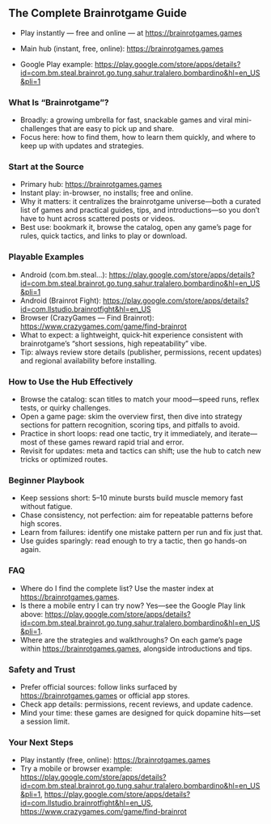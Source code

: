 ## The Complete Brainrotgame Guide

- Play instantly — free and online — at https://brainrotgames.games

- Main hub (instant, free, online): https://brainrotgames.games
- Google Play example: https://play.google.com/store/apps/details?id=com.bm.steal.brainrot.go.tung.sahur.tralalero.bombardino&hl=en_US&pli=1

### What Is “Brainrotgame”?
- Broadly: a growing umbrella for fast, snackable games and viral mini-challenges that are easy to pick up and share.
- Focus here: how to find them, how to learn them quickly, and where to keep up with updates and strategies.

### Start at the Source
- Primary hub: https://brainrotgames.games
- Instant play: in-browser, no installs; free and online.
- Why it matters: it centralizes the brainrotgame universe—both a curated list of games and practical guides, tips, and introductions—so you don’t have to hunt across scattered posts or videos.
- Best use: bookmark it, browse the catalog, open any game’s page for rules, quick tactics, and links to play or download.

### Playable Examples
- Android (com.bm.steal...): https://play.google.com/store/apps/details?id=com.bm.steal.brainrot.go.tung.sahur.tralalero.bombardino&hl=en_US&pli=1
- Android (Brainrot Fight): https://play.google.com/store/apps/details?id=com.llstudio.brainrotfight&hl=en_US
- Browser (CrazyGames — Find Brainrot): https://www.crazygames.com/game/find-brainrot
- What to expect: a lightweight, quick-hit experience consistent with brainrotgame’s “short sessions, high repeatability” vibe.
- Tip: always review store details (publisher, permissions, recent updates) and regional availability before installing.

### How to Use the Hub Effectively
- Browse the catalog: scan titles to match your mood—speed runs, reflex tests, or quirky challenges.
- Open a game page: skim the overview first, then dive into strategy sections for pattern recognition, scoring tips, and pitfalls to avoid.
- Practice in short loops: read one tactic, try it immediately, and iterate—most of these games reward rapid trial and error.
- Revisit for updates: meta and tactics can shift; use the hub to catch new tricks or optimized routes.

### Beginner Playbook
- Keep sessions short: 5–10 minute bursts build muscle memory fast without fatigue.
- Chase consistency, not perfection: aim for repeatable patterns before high scores.
- Learn from failures: identify one mistake pattern per run and fix just that.
- Use guides sparingly: read enough to try a tactic, then go hands-on again.

### FAQ
- Where do I find the complete list? Use the master index at https://brainrotgames.games.
- Is there a mobile entry I can try now? Yes—see the Google Play link above: https://play.google.com/store/apps/details?id=com.bm.steal.brainrot.go.tung.sahur.tralalero.bombardino&hl=en_US&pli=1.
- Where are the strategies and walkthroughs? On each game’s page within https://brainrotgames.games, alongside introductions and tips.

### Safety and Trust
- Prefer official sources: follow links surfaced by https://brainrotgames.games or official app stores.
- Check app details: permissions, recent reviews, and update cadence.
- Mind your time: these games are designed for quick dopamine hits—set a session limit.

### Your Next Steps
- Play instantly (free, online): https://brainrotgames.games
- Try a mobile or browser example: https://play.google.com/store/apps/details?id=com.bm.steal.brainrot.go.tung.sahur.tralalero.bombardino&hl=en_US&pli=1, https://play.google.com/store/apps/details?id=com.llstudio.brainrotfight&hl=en_US, https://www.crazygames.com/game/find-brainrot
